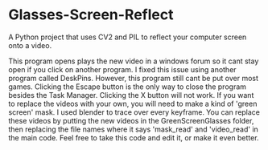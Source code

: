 # Glasses-Screen-Reflect
A Python project that uses CV2 and PIL to reflect your computer screen onto a video.

This program opens plays the new video in a windows forum so it cant stay open if you click on another program. I fixed this issue using another program called DeskPins. However, this program still cant be put over most games. Clicking the Escape button is the only way to close the program besides the Task Manager. Clicking the X button will not work. If you want to replace the videos with your own, you will need to make a kind of 'green screen' mask. I used blender to trace over every keyframe. You can replace these videos by putting the new videos in the GreenScreenGlasses folder, then replacing the file names where it says 'mask_read' and 'video_read' in the main code. Feel free to take this code and edit it, or make it even better. 
